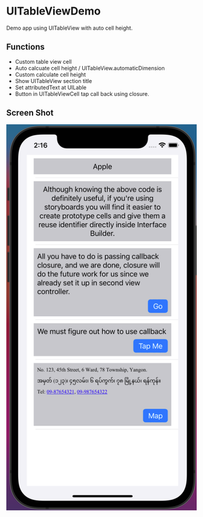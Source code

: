 # UITableViewDemo
Demo app using UITableView with auto cell height.

## Functions
- Custom table view cell
- Auto calcuate cell height / UITableView.automaticDimension
- Custom calculate cell height
- Show UITableView section title
- Set attributedText at UILable
- Button in UITableViewCell tap call back using closure.

## Screen Shot
![Screen Shot](https://github.com/SheinThuLwin/UITableViewDemo/blob/main/Doc/Screenshot/Screen%20Shot%202022-02-22%20at%202.16.32%20PM.png)
